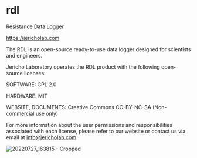 # rdl
Resistance Data Logger

https://jericholab.com

The RDL is an open-source ready-to-use data logger designed for scientists and engineers.

Jericho Laboratory operates the RDL product with the following open-source licenses:

SOFTWARE: GPL 2.0 

HARDWARE: MIT  

WEBSITE, DOCUMENTS: Creative Commons CC-BY-NC-SA (Non-commercial use only) 

 
For more information about the user permissions and responsibilities associated with each license, 
please refer to our website or contact us via email at info@jericholab.com. 

![20220727_163815 - Cropped](https://user-images.githubusercontent.com/99691909/183455297-a81224b9-2fcf-4524-9ee1-423d9b2cfd38.jpg)
